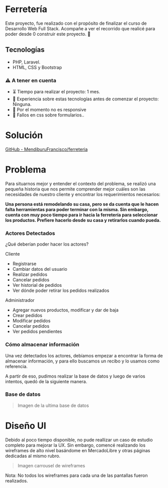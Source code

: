 # Ferretería

Este proyecto, fue realizado con el propósito de finalizar el curso de Desarrollo Web Full Stack.  Acompañe a ver el recorrido que realicé para poder desde 0 construir este proyecto. 💫

## Tecnologías

- PHP, Laravel.
- HTML, CSS y Bootstrap

### ⚠️ A tener en cuenta

- ⏳ Tiempo para realizar el proyecto: 1 mes.
- 🧾 Experiencia sobre estas tecnologías antes de comenzar el proyecto: Ninguna.
- 📵 Por el momento no es responsive
- 💈  Fallos en css sobre formularios..

# Solución 
[GitHub - MendiburuFrancisco/ferreteria](https://github.com/MendiburuFrancisco/ferreteria)

# Problema

Para situarnos mejor y entender el contexto del problema, se realizó una pequeña historia que nos permite comprender mejor cuáles son las necesidades de nuestro cliente y encontrar los requerimientos necesarios:

**Una persona está remodelando su casa, pero se da cuenta que le hacen falta herramientas para poder terminar con la misma. Sin embargo, cuenta con muy poco tiempo para ir hacia la ferretería para seleccionar los productos. Prefiere hacerlo desde su casa y retirarlos cuando pueda.** 

### Actores Detectados

¿Qué deberían poder hacer los actores?

Cliente

- Registrarse
- Cambiar datos del usuario
- Realizar pedidos
- Cancelar pedidos
- Ver historial de pedidos
- Ver dónde poder retirar los pedidos realizados

Administrador

- Agregar nuevos productos, modificar y dar de baja
- Crear pedidos
- Modificar pedidos
- Cancelar pedidos
- Ver pedidos pendientes

### Cómo almacenar información

Una vez detectados los actores, debíamos empezar a encontrar la forma de almacenar información, y para ello buscamos un recibo y lo usamos como referencia. 

 
A partir de eso, pudimos realizar la base de datos y luego de varios intentos, quedó de la siguiente manera. 

### Base de datos

> Imagen de la ultima base de datos 

# Diseño UI

Debido al poco tiempo disponible, no pude reallizar un caso de estudio completo para mejorar la UX.  Sin embargo, comencé realizando los wireframes de alto nivel basándome en MercadoLibre y otras páginas dedicadas al mismo rubro.

> Imagen carrousel de wireframes

Nota: No todos los wireframes para cada una de las pantallas fueron realizados.        